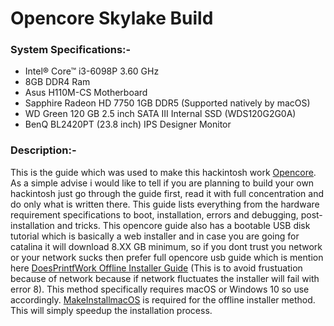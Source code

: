 # Opencore Skylake Build

### System Specifications:-

  - Intel® Core™ i3-6098P 3.60 GHz
  - 8GB DDR4 Ram
  - Asus H110M-CS Motherboard
  - Sapphire Radeon HD 7750 1GB DDR5 (Supported natively by macOS)
  - WD Green 120 GB 2.5 inch SATA III Internal SSD (WDS120G2G0A)
  - BenQ BL2420PT (23.8 inch) IPS Designer Monitor

### Description:-
This is the guide which was used to make this hackintosh work [Opencore][d-o-g]. As a simple advise i would like to tell if you are planning to build your own hackintosh just go through the guide first, read it with full concentration and do only what is written there. This guide lists everything from the hardware requirement specifications to boot, installation, errors and debugging, post-installation and tricks.
This opencore guide also has a bootable USB disk tutorial which is basically a web installer and in case you are going for catalina it will download 8.XX GB minimum, so if you dont trust you network or your network sucks then prefer full opencore usb guide which is mention here [DoesPrintfWork Offline Installer Guide][offline-installer] (This is to avoid frustuation because of network because if network fluctuates the installer will fail with error 8). This method specifically requires macOS or Windows 10 so use accordingly. [MakeInstallmacOS][other-file] is required for the offline installer method. This will simply speedup the installation process.

[d-o-g]: <https://dortania.github.io/OpenCore-Install-Guide/>
[offline-installer]: <https://doesprintfwork.github.io/docs/#/offline-installer-guide/offline-part-1/>
[other-file]: <https://github.com/doesprintfwork/MakeInstallmacOS>
